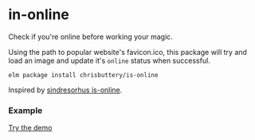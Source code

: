 # in-online

Check if you're online before working your magic.

Using the path to popular website's favicon.ico, this package will try and load an image and update it's `online` status when successful.

```shell
elm package install chrisbuttery/is-online
```

Inspired by [sindresorhus is-online](https://github.com/sindresorhus/is-online).

### Example

[Try the demo](http://chrisbuttery.github.io/is-online/example/dist/index.html)
